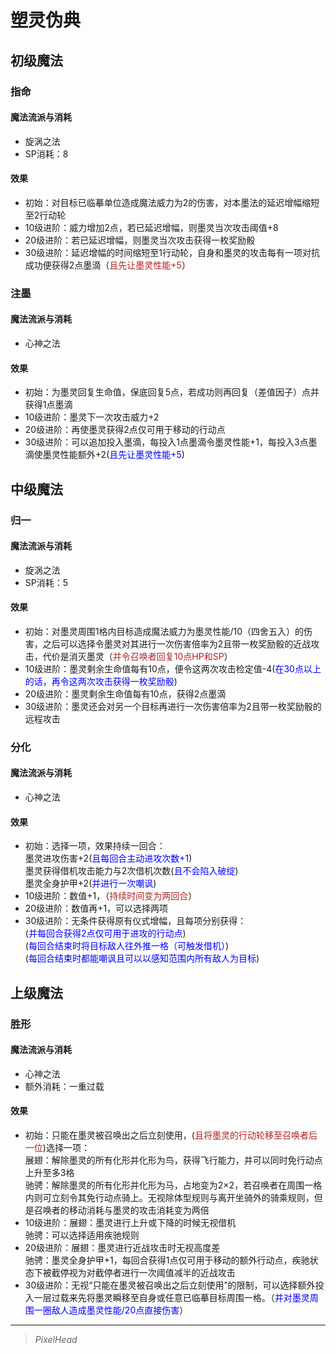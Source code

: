 # 塑灵伪典

## 初级魔法

### 指命

#### 魔法流派与消耗

* 旋涡之法
* SP消耗：8

#### 效果

* 初始：对目标已临摹单位造成魔法威力为2的伤害，对本墨法的延迟增幅缩短至2行动轮
* 10级进阶：威力增加2点，若已延迟增幅，则墨灵当次攻击阈值+8
* 20级进阶：若已延迟增幅，则墨灵当次攻击获得一枚奖励骰
* 30级进阶：延迟增幅的时间缩短至1行动轮，自身和墨灵的攻击每有一项对抗成功便获得2点墨滴（<font color="#B22222">且先让墨灵性能+5</font>）

### 注墨

#### 魔法流派与消耗

* 心神之法

#### 效果

* 初始：为墨灵回复生命值，保底回复5点，若成功则再回复（差值因子）点并获得1点墨滴
* 10级进阶：墨灵下一次攻击威力+2
* 20级进阶：再使墨灵获得2点仅可用于移动的行动点
* 30级进阶：可以追加投入墨滴，每投入1点墨滴令墨灵性能+1，每投入3点墨滴使墨灵性能额外+2(<font color="#0000FF">且先让墨灵性能+5</font>)

## 中级魔法

### 归一

#### 魔法流派与消耗

* 旋涡之法
* SP消耗：5

#### 效果

* 初始：对墨灵周围1格内目标造成魔法威力为墨灵性能/10（四舍五入）的伤害，之后可以选择令墨灵对其进行一次伤害倍率为2且带一枚奖励骰的近战攻击，代价是消灭墨灵（<font color="#B22222">并令召唤者回复10点HP和SP</font>）
* 10级进阶：墨灵剩余生命值每有10点，便令这两次攻击检定值-4(<font color="#0000FF">在30点以上的话，再令这两次攻击获得一枚奖励骰</font>)
* 20级进阶：墨灵剩余生命值每有10点，获得2点墨滴
* 30级进阶：墨灵还会对另一个目标再进行一次伤害倍率为2且带一枚奖励骰的远程攻击

### 分化

#### 魔法流派与消耗

* 心神之法

#### 效果

* 初始：选择一项，效果持续一回合：<br>墨灵进攻伤害+2(<font color="#0000FF">且每回合主动进攻次数+1</font>)<br>墨灵获得借机攻击能力与2次借机次数(<font color="#0000FF">且不会陷入破绽</font>)<br>墨灵全身护甲+2(<font color="#0000FF">并进行一次嘲讽</font>)
* 10级进阶：数值+1，（<font color="#B22222">持续时间变为两回合</font>）
* 20级进阶：数值再+1，可以选择两项
* 30级进阶：无条件获得原有仪式增幅，且每项分别获得：<br>(<font color="#0000FF">并每回合获得2点仅可用于进攻的行动点</font>)<br>(<font color="#0000FF">每回合结束时将目标敌人往外推一格（可触发借机）</font>)<br>(<font color="#0000FF">每回合结束时都能嘲讽且可以以感知范围内所有敌人为目标</font>)

## 上级魔法

### 胜形

#### 魔法流派与消耗

* 心神之法
* 额外消耗：一重过载

#### 效果

* 初始：只能在墨灵被召唤出之后立刻使用，(<font color="#B22222">且将墨灵的行动轮移至召唤者后一位</font>)选择一项：<br>展翅：解除墨灵的所有化形并化形为鸟，获得飞行能力，并可以同时免行动点上升至多3格<br>驰骋：解除墨灵的所有化形并化形为马，占地变为2×2，若召唤者在周围一格内则可立刻令其免行动点骑上。无视除体型规则与离开坐骑外的骑乘规则，但是召唤者的移动消耗与墨灵的攻击消耗变为两倍
* 10级进阶：展翅：墨灵进行上升或下降的时候无视借机<br>驰骋：可以选择适用疾驰规则
* 20级进阶：展翅：墨灵进行近战攻击时无视高度差<br>驰骋：墨灵全身护甲+1，每回合获得1点仅可用于移动的额外行动点，疾驰状态下被截停视为对截停者进行一次阈值减半的近战攻击
* 30级进阶：无视“只能在墨灵被召唤出之后立刻使用”的限制，可以选择额外投入一层过载来先将墨灵瞬移至自身或任意已临摹目标周围一格。（<font color="#0000FF">并对墨灵周围一圈敌人造成墨灵性能/20点直接伤害</font>）

---

> *PixelHead*